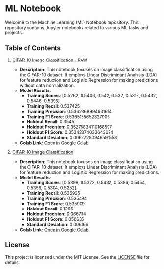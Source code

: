 # ML Notebook

Welcome to the Machine Learning (ML) Notebook repository. This repository contains Jupyter notebooks related to various ML tasks and projects.

## Table of Contents

1. [CIFAR-10 Image Classification - RAW](classification/[LogisticRegression][RAW]ImageClassification-CIFAR-10.ipynb)
   - **Description**: This notebook focuses on image classification using the CIFAR-10 dataset. It employs Linear Discriminant Analysis (LDA) for feature reduction and Logistic Regression for making predictions without data normalization.
   - **Model Results**:
     - **Training Scores**: [0.5262, 0.5406, 0.542, 0.532, 0.5312, 0.5432, 0.5446, 0.5396]
     - **Training Recall**: 0.537425
     - **Training Precision**: 0.5362368994631614
     - **Training F1 Score**: 0.5365155652327906
     - **Holdout Recall**: 0.3545
     - **Holdout Precision**: 0.35275834110168597
     - **Holdout F1 Score**: 0.35342874033643024
     - **Standard Deviation**: 0.00627250946591553
   - **Colab Link**: [Open in Google Colab](https://colab.research.google.com/github/DneshP/ML-Notebook/blob/master/classification/%5BLogisticRegression%5D%5BRAW%5DImageClassification-CIFAR-10.ipynb)

2. [CIFAR-10 Image Classification](classification/[LogisticRegression]ImageClassification-CIFAR-10.ipynb)
   - **Description**: This notebook focuses on image classification using the CIFAR-10 dataset. It employs Linear Discriminant Analysis (LDA) for feature reduction and Logistic Regression for making predictions.
   - **Model Results**:
     - **Training Scores**: [0.5398, 0.5372, 0.5432, 0.5386, 0.5454, 0.5356, 0.5304, 0.5252]
     - **Training Recall**: 0.536925
     - **Training Precision**: 0.535494
     - **Training F1 Score**: 0.535909
     - **Holdout Recall**: 0.1266
     - **Holdout Precision**: 0.066734
     - **Holdout F1 Score**: 0.056635
     - **Standard Deviation**: 0.006166
   - **Colab Link**: [Open in Google Colab](https://colab.research.google.com/github/DneshP/ML-Notebook/blob/master/classification/%5BLogisticRegression%5DImageClassification-CIFAR-10.ipynb)

## License

This project is licensed under the MIT License. See the [LICENSE](LICENSE) file for details.